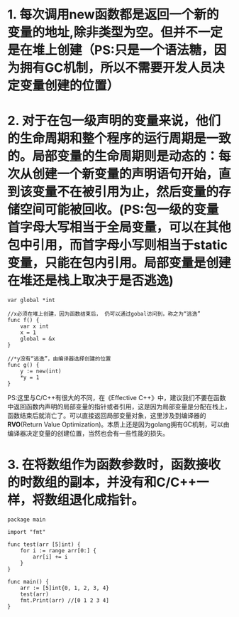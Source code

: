 # 1. 每次调用new函数都是返回一个新的变量的地址,除非类型为空。但并不一定是在堆上创建（PS:只是一个语法糖，因为拥有GC机制，所以不需要开发人员决定变量创建的位置）

# 2. 对于在包一级声明的变量来说，他们的生命周期和整个程序的运行周期是一致的。局部变量的生命周期则是动态的：每次从创建一个新变量的声明语句开始，直到该变量不在被引用为止，然后变量的存储空间可能被回收。(PS:包一级的变量首字母大写相当于全局变量，可以在其他包中引用，而首字母小写则相当于static变量，只能在包内引用。局部变量是创建在堆还是栈上取决于是否逃逸)

```
var global *int

//x必须在堆上创建，因为函数结束后， 仍可以通过gobal访问到，称之为“逃逸”
func f() {
    var x int
    x = 1
    global = &x
}

//*y没有“逃逸”，由编译器选择创建的位置
func g() {
    y := new(int)
    *y = 1
}
```

PS:这里与C/C++有很大的不同，在《Effective C++》中，建议我们不要在函数中返回函数内声明的局部变量的指针或者引用，这是因为局部变量是分配在栈上，函数结束后就消亡了。可以直接返回局部变量对象，这里涉及到编译器的**RVO**(Return Value Optimization)。本质上还是因为golang拥有GC机制，可以由编译器决定变量的创建位置，当然也会有一些性能的损失。

# 3. 在将数组作为函数参数时，函数接收的时数组的副本，并没有和C/C++一样，将数组退化成指针。

```
package main

import "fmt"

func test(arr [5]int) {
	for i := range arr[0:] {
		arr[i] += i
	}
}

func main() {
	arr := [5]int{0, 1, 2, 3, 4}
	test(arr)
	fmt.Print(arr) //[0 1 2 3 4]
}

```
